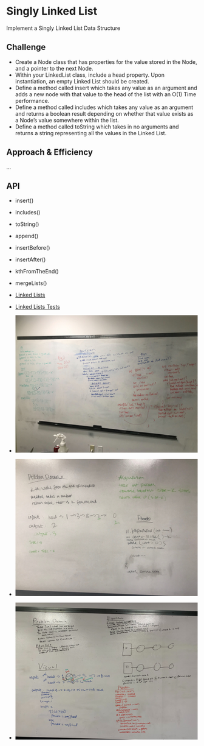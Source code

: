 # Singly Linked List
Implement a Singly Linked List Data Structure

## Challenge
* Create a Node class that has properties for the value stored in the Node, and a pointer to the next Node.
* Within your LinkedList class, include a head property. Upon instantiation, an empty Linked List should be created.
* Define a method called insert which takes any value as an argument and adds a new node with that value to the head of the list with an O(1) Time performance.
* Define a method called includes which takes any value as an argument and returns a boolean result depending on whether that value exists as a Node’s value somewhere within the list.
* Define a method called toString which takes in no arguments and returns a string representing all the values in the Linked List.

## Approach & Efficiency
...

## API
* insert() 
* includes()
* toString()
* append()
* insertBefore()
* insertAfter()
* kthFromTheEnd()
* mergeLists()

* [Linked Lists](../Data-Structures/src/main/java/linkedlist)
* [Linked Lists Tests](../Data-Structures/src/test/java/linkedlist)

* ![LinkedList whiteboarding](../assets/llinsertions.jpg)
* ![LinkedList whiteboarding](../assets/kth.JPG)
* ![LinkedList whiteboarding](../assets/llmerge.jpg)